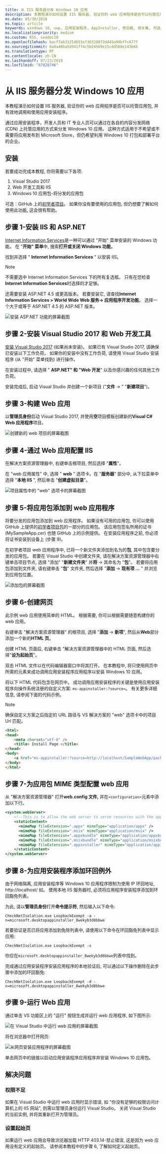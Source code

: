 ```yaml
---
title: 从 IIS 服务器分发 Windows 10 应用
description: 本教程演示如何设置 IIS 服务器, 验证你的 web 应用程序是否可以托管应用包, 并有效地调用和使用应用安装程序。
ms.date: 05/30/2018
ms.topic: article
keywords: windows 10, uwp, 应用安装程序, AppInstaller, 旁加载, 相关集, 可选程序包, IIS 服务器
ms.localizationpriority: medium
ms.custom: RS5, seodec18
ms.openlocfilehash: bacf7ab3125d651ef30320072dd45a94bffc677f
ms.sourcegitcommit: 6a0a40ba5d941ff4c5b24569e15cdd588e143b6b
ms.translationtype: MT
ms.contentlocale: zh-CN
ms.lasthandoff: 07/23/2019
ms.locfileid: "67828746"
---
```

# <a name="distribute-a-windows-10-app-from-an-iis-server"></a>从 IIS 服务器分发 Windows 10 应用

本教程演示如何设置 IIS 服务器, 验证你的 web 应用程序是否可以托管应用包, 并有效地调用和使用应用安装程序。

通过应用安装程序，开发人员和 IT 专业人员可以通过在各自的内容分发网络 (CDN) 上托管应用的方式来分发 Windows 10 应用。 这种方式适用于不希望或不需要将应用发布到 Microsoft Store，但仍希望利用 Windows 10 打包和部署平台的企业。 

## <a name="setup"></a>安装

若要成功完成本教程, 你将需要以下各项:

1. Visual Studio 2017  
2. Web 开发工具和 IIS 
3. Windows 10 应用包-将分发的应用包

可选：GitHub 上的[初学者项目](https://github.com/AppInstaller/MySampleWebApp)。 如果你没有要使用的应用包, 但仍想要了解如何使用此功能, 这会很有帮助。

## <a name="step-1---install-iis-and-aspnet"></a>步骤 1-安装 IIS 和 ASP.NET 

[Internet Information Services](https://www.iis.net/)是一种可以通过 "开始" 菜单安装的 Windows 功能。 在 "**开始" 菜单**中, 搜索**打开或关闭 Windows 功能**。

找到并选择 " **Internet Information Services** " 以安装 IIS。

> [!NOTE]
> 不需要选中 Internet Information Services 下的所有复选框。 只有在您检查**Internet Information Services**时选择的才足够。

还需要安装 ASP.NET 4.5 或更高版本。 若要安装它, 请查找**Internet Information Services > World Wide Web 服务-> 应用程序开发功能**。 选择一个大于或等于 ASP.NET 4.5 的 ASP.NET 版本。

![安装 ASP.NET 功能的屏幕截图](images/install-asp.png)

## <a name="step-2---install-visual-studio-2017-and-web-development-tools"></a>步骤 2-安装 Visual Studio 2017 和 Web 开发工具 

[安装 Visual Studio 2017](https://docs.microsoft.com/visualstudio/install/install-visual-studio) (如果尚未安装)。 如果已有 Visual Studio 2017, 请确保已安装以下工作负荷。 如果你的安装中没有工作负荷, 请使用 Visual Studio 安装程序 (从 "开始" 菜单找到) 进行操作。  

在安装过程中, 请选择 " **ASP.NET" 和 "Web 开发**" 以及你感兴趣的任何其他工作负荷。 

安装完成后, 启动 Visual Studio 并创建一个新项目 ("**文件** -> " "**新建项目**")。

## <a name="step-3---build-a-web-app"></a>步骤 3-构建 Web 应用

以**管理员身份**启动 Visual Studio 2017, 并使用**空**项目模板创建新的**Visual C# Web 应用程序**项目。 

![创建新的 web 项目的屏幕截图](images/sample-web-app.png)

## <a name="step-4---configure-iis-with-our-web-app"></a>步骤 4-通过 Web 应用配置 IIS 

在解决方案资源管理器中, 右键单击根项目, 然后选择 "**属性**"。

在 "web 应用属性" 中, 选择 " **web** " 选项卡。在 "**服务器**" 部分中, 从下拉菜单中选择 "**本地 IIS** ", 然后单击 "**创建虚拟目录**"。 

![项目属性中的 "web" 选项卡的屏幕截图](images/web-tab.png)

## <a name="step-5---add-an-app-package-to-a-web-application"></a>步骤 5-将应用包添加到 web 应用程序 

将要分发的应用包添加到 web 应用程序。 如果没有可用的应用包, 你可以使用 GitHub 上提供的[初学者项目包](https://github.com/AppInstaller/MySampleWebApp/tree/master/MySampleWebApp/packages)的一部分的应用包。 该应用包签名所用的证书 (MySampleApp.cer) 也随 GitHub 上的示例提供。 在安装应用程序之前, 你必须将证书安装到设备上 (步骤 9)。

在初学者项目 web 应用程序中, 已将一个新文件夹添加到名为的**包**, 其中包含要分发的应用包。 若要在 Visual Studio 中创建文件夹, 请在解决方案资源管理器中右键单击项目节点, 选择 "添加" "**新建文件夹**" 并**将** -> 其命名为 "**包**"。 若要将应用包添加到文件夹, 请右键单击 "**包**" 文件夹, 然后选择 "**添加** -> **现有项 ...** " 并浏览到应用包位置。 

![添加包的屏幕截图](images/add-package.png)

## <a name="step-6---create-a-web-page"></a>步骤 6-创建网页

此示例 web 应用使用简单的 HTML。 根据需要, 你可以根据需要随意构建你的 web 应用。 

右键单击 "解决方案资源管理器" 的根项目, 选择 "**添加** -> **新项**", 然后从**Web**部分添加一个新的**HTML 页**。

创建 HTML 页面后, 右键单击 "解决方案资源管理器中的 HTML 页面, 然后选择"**设为起始页**"。  

双击 HTML 文件以在代码编辑器窗口中将其打开。 在本教程中, 将只使用网页中所需的元素来成功调用应用安装程序应用程序以安装 Windows 10 应用。 

将以下 HTML 代码包含在网页中。 成功调用应用安装程序的关键是使用应用安装程序向操作系统注册的自定义方案: `ms-appinstaller:?source=`。 有关更多详细信息, 请参阅下面的代码示例。

> [!NOTE]
> 确保自定义方案之后指定的 URL 路径与 VS 解决方案的 "web" 选项卡中的项目 Url 匹配。
 
```HTML
<html>
<head>
    <meta charset="utf-8" />
    <title> Install Page </title>
</head>
<body>
    <a href="ms-appinstaller:?source=http://localhost/SampleWebApp/packages/MySampleApp.appxbundle"> Install My Sample App</a>
</body>
</html>
```

## <a name="step-7---configure-the-web-app-for-app-package-mime-types"></a>步骤 7-为应用包 MIME 类型配置 web 应用

从 "解决方案资源管理器" 打开**web.config 文件,** 并在`<configuration>`元素中添加以下行。 

```xml
<system.webServer>
    <!--This is to allow the web server to serve resources with the appropriate file extension-->
    <staticContent>
      <mimeMap fileExtension=".appx" mimeType="application/appx" />
      <mimeMap fileExtension=".msix" mimeType="application/msix" />
      <mimeMap fileExtension=".appxbundle" mimeType="application/appxbundle" />
      <mimeMap fileExtension=".msixbundle" mimeType="application/msixbundle" />
      <mimeMap fileExtension=".appinstaller" mimeType="application/appinstaller" />
    </staticContent>
</system.webServer>
```

## <a name="step-8---add-loopback-exemption-for-app-installer"></a>步骤 8-为应用安装程序添加环回例外

由于网络隔离, 应用安装程序等 Windows 10 应用程序限制为使用 IP 环回地址, http://localhost/ 如。 使用本地 IIS 服务器时, 必须将应用程序安装程序添加到环回豁免列表。 

为此, 请以**管理员身份**打开**命令提示符**, 然后输入以下命令:
```Command Line
CheckNetIsolation.exe LoopbackExempt -a -n=microsoft.desktopappinstaller_8wekyb3d8bbwe
```

若要验证是否已将应用添加到免除列表中, 请使用以下命令在环回豁免列表中显示应用: 
```Command Line
CheckNetIsolation.exe LoopbackExempt -s
```

你应在`microsoft.desktopappinstaller_8wekyb3d8bbwe`列表中找到。

完成通过应用安装程序安装应用程序的本地验证后, 可以通过以下操作删除在此步骤中添加的环回豁免:

```Command Line
CheckNetIsolation.exe LoopbackExempt -d -n=microsoft.desktopappinstaller_8wekyb3d8bbwe
```

## <a name="step-9---run-the-web-app"></a>步骤 9-运行 Web 应用 

通过单击 VS 功能区上的 "运行" 按钮生成并运行 web 应用程序, 如下图所示:

![在 Visual Studio 中运行 web 应用的屏幕截图](images/run.png)

将在浏览器中打开网页:

![从网页安装应用程序的屏幕截图](images/web-page.png)

单击网页中的链接以启动应用安装程序应用程序并安装 Windows 10 应用包。


## <a name="troubleshooting-issues"></a>解决问题

### <a name="not-sufficient-privilege"></a>权限不足 

如果在 Visual Studio 中运行 web 应用时显示错误, 如 "你没有足够的权限访问计算机上的 IIS 网站", 则需以管理员身份运行 Visual Studio。 关闭 Visual Studio 的当前实例, 并将其重新打开为管理员。

### <a name="set-start-page"></a>设置起始页 

如果运行 web 应用会导致浏览器加载 HTTP 403.14-禁止错误, 这是因为 web 应用没有定义的起始页。 请参阅本教程中的步骤 6, 了解如何定义起始页。

